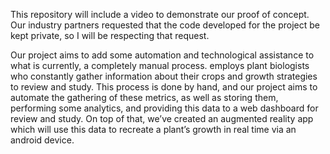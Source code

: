 This repository will include a video to demonstrate our proof of concept. 
Our industry partners requested that the code developed for the project be kept private, so I will be respecting that request.

Our project aims to add some automation and technological assistance to what is currently, a completely manual process. 
<Industry> employs plant biologists who constantly gather information about their crops and growth strategies to review and study. 
This process is done by hand, and our project aims to automate the gathering of these metrics, as well as storing them, performing some analytics, and providing this data to a web dashboard for review and study. 
On top of that, we’ve created an augmented reality app which will use this data to recreate a plant’s growth in real time via an android device.
